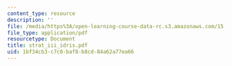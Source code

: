 ```yaml
---
content_type: resource
description: ''
file: /media/https%3A/open-learning-course-data-rc.s3.amazonaws.com/15-667-negotiation-and-conflict-management-spring-2001/1bf34cb3c7c0baf8b8cd84a62a77ea66_strat_iii_idris.pdf
file_type: application/pdf
resourcetype: Document
title: strat_iii_idris.pdf
uid: 1bf34cb3-c7c0-baf8-b8cd-84a62a77ea66
---
```

